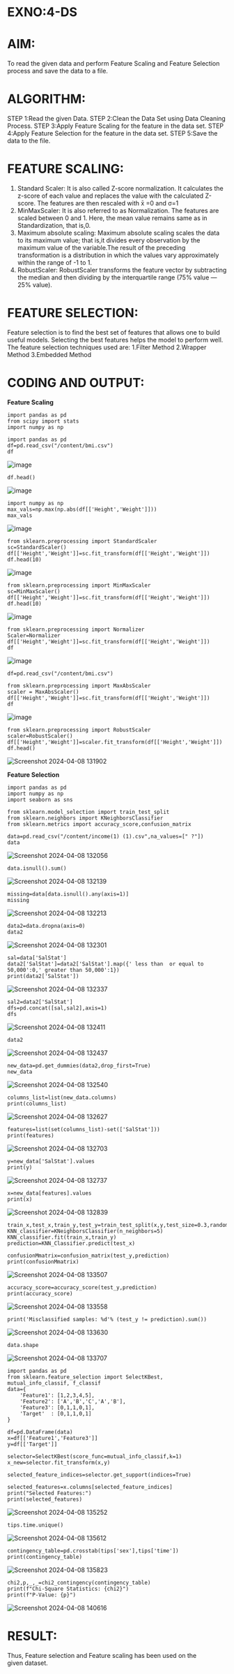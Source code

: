 # EXNO:4-DS
# AIM:
To read the given data and perform Feature Scaling and Feature Selection process and save the
data to a file.
# ALGORITHM:
STEP 1:Read the given Data.
STEP 2:Clean the Data Set using Data Cleaning Process.
STEP 3:Apply Feature Scaling for the feature in the data set.
STEP 4:Apply Feature Selection for the feature in the data set.
STEP 5:Save the data to the file.
# FEATURE SCALING:
1. Standard Scaler: It is also called Z-score normalization. It calculates the z-score of each value and replaces the value with the calculated Z-score. The features are then rescaled with x̄ =0 and σ=1
2. MinMaxScaler: It is also referred to as Normalization. The features are scaled between 0 and 1. Here, the mean value remains same as in Standardization, that is,0.
3. Maximum absolute scaling: Maximum absolute scaling scales the data to its maximum value; that is,it divides every observation by the maximum value of the variable.The result of the preceding transformation is a distribution in which the values vary approximately within the range of -1 to 1.
4. RobustScaler: RobustScaler transforms the feature vector by subtracting the median and then dividing by the interquartile range (75% value — 25% value).
# FEATURE SELECTION:
Feature selection is to find the best set of features that allows one to build useful models. Selecting the best features helps the model to perform well.
The feature selection techniques used are:
1.Filter Method
2.Wrapper Method
3.Embedded Method

# CODING AND OUTPUT:

**Feature Scaling**
```
import pandas as pd
from scipy import stats
import numpy as np
```
```
import pandas as pd
df=pd.read_csv("/content/bmi.csv")
df
```
![image](https://github.com/SJananisenthilkumar/EXNO-4-DS/assets/144871139/376dd65a-8a46-4e5a-aa06-89db3bf431f6)
```
df.head()
```
![image](https://github.com/SJananisenthilkumar/EXNO-4-DS/assets/144871139/33268cf2-cc37-41c2-bad9-cbd2601a933c)
```
import numpy as np
max_vals=np.max(np.abs(df[['Height','Weight']]))
max_vals
```
![image](https://github.com/SJananisenthilkumar/EXNO-4-DS/assets/144871139/ff3d3a86-1323-4af3-995f-dd5681da7c86)
```
from sklearn.preprocessing import StandardScaler
sc=StandardScaler()
df[['Height','Weight']]=sc.fit_transform(df[['Height','Weight']])
df.head(10)
```
![image](https://github.com/SJananisenthilkumar/EXNO-4-DS/assets/144871139/d1399553-bb11-495a-99e5-622ff96c20b1)
```
from sklearn.preprocessing import MinMaxScaler
sc=MinMaxScaler()
df[['Height','Weight']]=sc.fit_transform(df[['Height','Weight']])
df.head(10)
```
![image](https://github.com/SJananisenthilkumar/EXNO-4-DS/assets/144871139/8172543a-3361-49da-97be-84430ddb9f61)
```
from sklearn.preprocessing import Normalizer
Scaler=Normalizer
df[['Height','Weight']]=sc.fit_transform(df[['Height','Weight']])
df
```
![image](https://github.com/SJananisenthilkumar/EXNO-4-DS/assets/144871139/68ce3578-0f70-48f2-b9ea-1a678840c015)
```
df=pd.read_csv("/content/bmi.csv")
```
```
from sklearn.preprocessing import MaxAbsScaler
scaler = MaxAbsScaler()
df[['Height','Weight']]=sc.fit_transform(df[['Height','Weight']])
df
```
![image](https://github.com/SJananisenthilkumar/EXNO-4-DS/assets/144871139/1aedf04d-036c-4544-a2d5-bb05ed2663cd)
```
from sklearn.preprocessing import RobustScaler
scaler=RobustScaler()
df[['Height','Weight']]=scaler.fit_transform(df[['Height','Weight']])
df.head()
```
![Screenshot 2024-04-08 131902](https://github.com/arun1111j/EXNO-4-DS/assets/128461833/f6d88d95-f69b-4f18-b82a-f9ba84200203)


**Feature Selection**
```
import pandas as pd
import numpy as np
import seaborn as sns
```
```
from sklearn.model_selection import train_test_split
from sklearn.neighbors import KNeighborsClassifier
from sklearn.metrics import accuracy_score,confusion_matrix
```
```
data=pd.read_csv("/content/income(1) (1).csv",na_values=[" ?"])
data
```
![Screenshot 2024-04-08 132056](https://github.com/arun1111j/EXNO-4-DS/assets/128461833/76a6f995-f13b-4c95-ae8c-528e72850c3b)
```
data.isnull().sum()
```
![Screenshot 2024-04-08 132139](https://github.com/arun1111j/EXNO-4-DS/assets/128461833/9f1b357d-a955-4d6b-8f37-d9c2900fdf03)
```
missing=data[data.isnull().any(axis=1)]
missing
```
![Screenshot 2024-04-08 132213](https://github.com/arun1111j/EXNO-4-DS/assets/128461833/588e9033-2d09-4caf-a854-8cd0c5620418)
```
data2=data.dropna(axis=0)
data2
```
![Screenshot 2024-04-08 132301](https://github.com/arun1111j/EXNO-4-DS/assets/128461833/f904cb0a-179c-4b18-9758-e4871b88ff35)
```
sal=data['SalStat']
data2['SalStat']=data2['SalStat'].map({' less than  or equal to 50,000':0,' greater than 50,000':1})
print(data2['SalStat'])
```
![Screenshot 2024-04-08 132337](https://github.com/arun1111j/EXNO-4-DS/assets/128461833/5697629f-598e-49da-98f5-f6f9736d4ef3)
```
sal2=data2['SalStat']
dfs=pd.concat([sal,sal2],axis=1)
dfs
```
![Screenshot 2024-04-08 132411](https://github.com/arun1111j/EXNO-4-DS/assets/128461833/9ace2ee3-17e9-4591-b86d-d995ac6b7ff5)
```
data2
```
![Screenshot 2024-04-08 132437](https://github.com/arun1111j/EXNO-4-DS/assets/128461833/954ae119-4c01-4e3d-9430-f8be6cede5eb)
```
new_data=pd.get_dummies(data2,drop_first=True)
new_data
```
![Screenshot 2024-04-08 132540](https://github.com/arun1111j/EXNO-4-DS/assets/128461833/fb035e04-7b58-4fa2-a856-5f1258d98d70)
```
columns_list=list(new_data.columns)
print(columns_list)
```
![Screenshot 2024-04-08 132627](https://github.com/arun1111j/EXNO-4-DS/assets/128461833/f670491b-3a15-4940-9442-af6132c37327)
```
features=list(set(columns_list)-set(['SalStat']))
print(features)
```
![Screenshot 2024-04-08 132703](https://github.com/arun1111j/EXNO-4-DS/assets/128461833/8861beaf-4ff8-46d5-8f32-f219cb7c0729)
```
y=new_data['SalStat'].values
print(y)
```
![Screenshot 2024-04-08 132737](https://github.com/arun1111j/EXNO-4-DS/assets/128461833/e4ee6b46-e4d5-41a3-a961-5e3988f5ee98)
```
x=new_data[features].values
print(x)
```
![Screenshot 2024-04-08 132839](https://github.com/arun1111j/EXNO-4-DS/assets/128461833/b794a8cb-8325-45bf-958d-1c2305f5e20a)
```
train_x,test_x,train_y,test_y=train_test_split(x,y,test_size=0.3,random_state=0)
KNN_classifier=KNeighborsClassifier(n_neighbors=5)
KNN_classifier.fit(train_x,train_y)
prediction=KNN_Classifier.predict(test_x)
```
```
confusionMmatrix=confusion_matrix(test_y,prediction)
print(confusionMmatrix)
```
![Screenshot 2024-04-08 133507](https://github.com/arun1111j/EXNO-4-DS/assets/128461833/3906c6b9-5480-498d-b139-e7db823e3b05)
```
accuracy_score=accuracy_score(test_y,prediction)
print(accuracy_score)
```
![Screenshot 2024-04-08 133558](https://github.com/arun1111j/EXNO-4-DS/assets/128461833/fbb86aca-9120-40ee-b59e-3f600de10e3b)
```
print('Misclassified samples: %d'% (test_y != prediction).sum())
```
![Screenshot 2024-04-08 133630](https://github.com/arun1111j/EXNO-4-DS/assets/128461833/7f519b52-847b-4b3c-bd14-783788d19900)
```
data.shape
```
![Screenshot 2024-04-08 133707](https://github.com/arun1111j/EXNO-4-DS/assets/128461833/7f96213c-becc-455b-9be3-db54bed1b22d)
```
import pandas as pd
from sklearn.feature_selection import SelectKBest, mutual_info_classif, f_classif
data={
    'Feature1': [1,2,3,4,5],
    'Feature2': ['A','B','C','A','B'],
    'Feature3': [0,1,1,0,1],
    'Target'  : [0,1,1,0,1]
}

df=pd.DataFrame(data)
x=df[['Feature1','Feature3']]
y=df[['Target']]

selector=SelectKBest(score_func=mutual_info_classif,k=1)
x_new=selector.fit_transform(x,y)

selected_feature_indices=selector.get_support(indices=True)

selected_features=x.columns[selected_feature_indices]
print("Selected Features:")
print(selected_features)
```
![Screenshot 2024-04-08 135252](https://github.com/arun1111j/EXNO-4-DS/assets/128461833/0d2359e5-5b37-4091-9203-6e65df36d92f)
```
tips.time.unique()
```
![Screenshot 2024-04-08 135612](https://github.com/arun1111j/EXNO-4-DS/assets/128461833/9836a9f3-fe9e-4ec3-920d-2a3530762734)
```
contingency_table=pd.crosstab(tips['sex'],tips['time'])
print(contingency_table)
```
![Screenshot 2024-04-08 135823](https://github.com/arun1111j/EXNO-4-DS/assets/128461833/10c74211-c4bb-4a26-b5cf-784f7204cc59)
```
chi2,p,_,_=chi2_contingency(contingency_table)
print(f"Chi-Square Statistics: {chi2}")
print(f"P-Value: {p}")
```
![Screenshot 2024-04-08 140616](https://github.com/arun1111j/EXNO-4-DS/assets/128461833/469760f6-4232-4c33-af9d-b8a8dcfd7d17)







# RESULT:
Thus, Feature selection and Feature scaling has been used on the given dataset.
